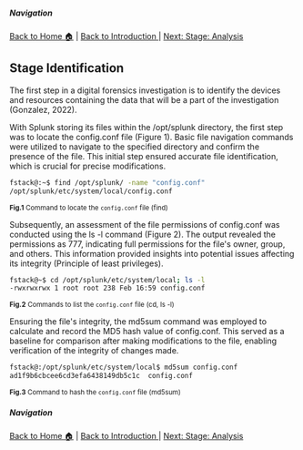##### Navigation

[Back to Home 🏠](../README.md) | [Back to Introduction ](introduction.md)  |  [Next: Stage: Analysis](stage2.md)

## Stage Identification

The first step in a digital forensics investigation is to identify the devices and resources containing the data that will be a part of the investigation (Gonzalez, 2022).

With Splunk storing its files within the /opt/splunk directory, the first step was to locate the config.conf file (Figure 1). Basic file navigation commands were utilized to navigate to the specified directory and confirm the presence of the file. This initial step ensured accurate file identification, which is crucial for precise modifications.


```bash
fstack@:~$ find /opt/splunk/ -name "config.conf"
/opt/splunk/etc/system/local/config.conf
```
<small>**Fig.1** Command to locate the `config.conf` file (find)</small>



Subsequently, an assessment of the file permissions of config.conf was conducted using the ls -l command (Figure 2). The output revealed the permissions as 777, indicating full permissions for the file's owner, group, and others. This information provided insights into potential issues affecting its integrity (Principle of least privileges).

```bash
fstack@~$ cd /opt/splunk/etc/system/local; ls -l
-rwxrwxrwx 1 root root 238 Feb 16:59 config.conf
```
<small>**Fig.2** Commands to list the `config.conf` file (cd, ls -l)</small>

Ensuring the file's integrity, the md5sum command was employed to calculate and record the MD5 hash value of config.conf. This served as a baseline for comparison after making modifications to the file, enabling verification of the integrity of changes made.

```bash
fstack@:/opt/splunk/etc/system/local$ md5sum config.conf 
ad1f9b6cbcee6cd3efa6438149db5c1c  config.conf
```
<small>**Fig.3** Command to hash the `config.conf` file (md5sum)</small>

##### Navigation

[Back to Home 🏠](../README.md) | [Back to Introduction ](introduction.md)  |  [Next: Stage: Analysis](stage2.md)